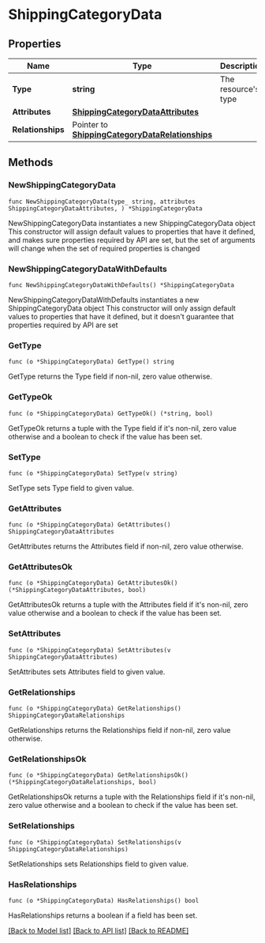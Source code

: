 # ShippingCategoryData

## Properties

Name | Type | Description | Notes
------------ | ------------- | ------------- | -------------
**Type** | **string** | The resource&#39;s type | [default to "shipping_categories"]
**Attributes** | [**ShippingCategoryDataAttributes**](ShippingCategoryDataAttributes.md) |  | 
**Relationships** | Pointer to [**ShippingCategoryDataRelationships**](ShippingCategoryDataRelationships.md) |  | [optional] 

## Methods

### NewShippingCategoryData

`func NewShippingCategoryData(type_ string, attributes ShippingCategoryDataAttributes, ) *ShippingCategoryData`

NewShippingCategoryData instantiates a new ShippingCategoryData object
This constructor will assign default values to properties that have it defined,
and makes sure properties required by API are set, but the set of arguments
will change when the set of required properties is changed

### NewShippingCategoryDataWithDefaults

`func NewShippingCategoryDataWithDefaults() *ShippingCategoryData`

NewShippingCategoryDataWithDefaults instantiates a new ShippingCategoryData object
This constructor will only assign default values to properties that have it defined,
but it doesn't guarantee that properties required by API are set

### GetType

`func (o *ShippingCategoryData) GetType() string`

GetType returns the Type field if non-nil, zero value otherwise.

### GetTypeOk

`func (o *ShippingCategoryData) GetTypeOk() (*string, bool)`

GetTypeOk returns a tuple with the Type field if it's non-nil, zero value otherwise
and a boolean to check if the value has been set.

### SetType

`func (o *ShippingCategoryData) SetType(v string)`

SetType sets Type field to given value.


### GetAttributes

`func (o *ShippingCategoryData) GetAttributes() ShippingCategoryDataAttributes`

GetAttributes returns the Attributes field if non-nil, zero value otherwise.

### GetAttributesOk

`func (o *ShippingCategoryData) GetAttributesOk() (*ShippingCategoryDataAttributes, bool)`

GetAttributesOk returns a tuple with the Attributes field if it's non-nil, zero value otherwise
and a boolean to check if the value has been set.

### SetAttributes

`func (o *ShippingCategoryData) SetAttributes(v ShippingCategoryDataAttributes)`

SetAttributes sets Attributes field to given value.


### GetRelationships

`func (o *ShippingCategoryData) GetRelationships() ShippingCategoryDataRelationships`

GetRelationships returns the Relationships field if non-nil, zero value otherwise.

### GetRelationshipsOk

`func (o *ShippingCategoryData) GetRelationshipsOk() (*ShippingCategoryDataRelationships, bool)`

GetRelationshipsOk returns a tuple with the Relationships field if it's non-nil, zero value otherwise
and a boolean to check if the value has been set.

### SetRelationships

`func (o *ShippingCategoryData) SetRelationships(v ShippingCategoryDataRelationships)`

SetRelationships sets Relationships field to given value.

### HasRelationships

`func (o *ShippingCategoryData) HasRelationships() bool`

HasRelationships returns a boolean if a field has been set.


[[Back to Model list]](../README.md#documentation-for-models) [[Back to API list]](../README.md#documentation-for-api-endpoints) [[Back to README]](../README.md)


